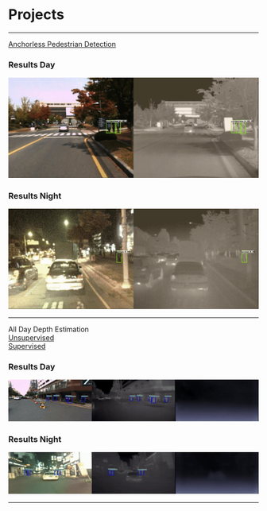 # Projects

--- 

[Anchorless Pedestrian Detection](https://anushl9o5.github.io/pedestrian)
### Results Day

![](gifs/day_fcos.gif)


### Results Night

![](gifs/night_fcos.gif)

---
All Day Depth Estimation \
[Unsupervised](https://anushl9o5.github.io/unsup_depth) \
[Supervised](https://anushl9o5.github.io/unsup_depth)
### Results Day

![](gifs/un_day_depth.gif)

### Results Night

![](gifs/un_night_depth.gif)


---

